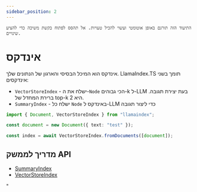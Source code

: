 ```yaml
---
sidebar_position: 2
---
```


`התיעוד הזה תורגם באופן אוטומטי ועשוי להכיל טעויות. אל תהסס לפתוח בקשת משיכה כדי להציע שינויים.`

# אינדקס

אינדקס הוא המיכל הבסיסי והארגון של הנתונים שלך. LlamaIndex.TS תומך בשני אינדקסים:

- `VectorStoreIndex` - ישלח את ה-`Node` הכי גבוהים-k ל-LLM בעת יצירת תגובה. ברירת המחדל של top-k היא 2.
- `SummaryIndex` - ישלח כל `Node` באינדקס ל-LLM כדי ליצור תגובה

```typescript
import { Document, VectorStoreIndex } from "llamaindex";

const document = new Document({ text: "test" });

const index = await VectorStoreIndex.fromDocuments([document]);
```

## מדריך לממשק API

- [SummaryIndex](../../api/classes/SummaryIndex.md)
- [VectorStoreIndex](../../api/classes/VectorStoreIndex.md)

"
